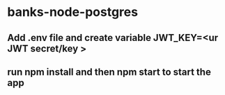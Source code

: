 # banks-node-postgres

## Add .env file and create variable JWT_KEY=<ur JWT secret/key >

## run npm install and then npm start to start the app
